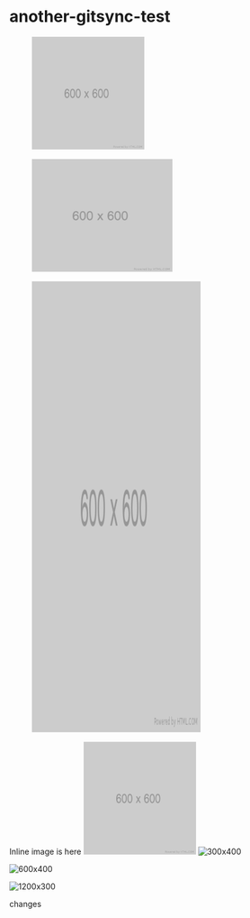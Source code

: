# another-gitsync-test

<figure><img src=".gitbook/assets/600.png" alt="ALT TEXT 1" width="200"><figcaption></figcaption></figure>

<figure><img src=".gitbook/assets/600.png" alt="ALT TEXT 2" width="250" height="200"><figcaption></figcaption></figure>

<figure><img src=".gitbook/assets/600.png" alt="ALT TEXT 3" width="300asd" height="800"><figcaption></figcaption></figure>

Inline image is here <img src=".gitbook/assets/600.png" alt="ALT TEXT 4" width="200asds" data-size="line">
![300x400](https://user-images.githubusercontent.com/8102292/234003987-91b4fdce-04f8-4317-9fe1-2c96decd46b8.png)

![600x400](https://user-images.githubusercontent.com/8102292/234004059-c2527288-3a97-47ec-8a1a-9c22829cd2e5.png)


![1200x300](https://user-images.githubusercontent.com/8102292/234004082-82a9a17e-5980-4126-a58d-1070d75071d9.png)


changes
